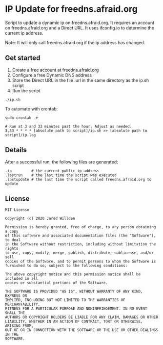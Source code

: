 
# IP Update for freedns.afraid.org

Script to update a dynamic ip on freedns.afraid.org. It requires an account on freedns.afraid.org and a Direct URL. It uses ifconfig.io to determine the current ip address.

Note: It will only call freedns.afraid.org if the ip address has changed.

## Get started

1. Create a free account at freedns.afraid.org
2. Configure a free Dynamic DNS address
3. Store the Direct URL in the file .url in the same directory as the ip.sh script
4. Run the script

```shell
./ip.sh
```

To automate with crontab:

```shell
sudo crontab -e

# Run at 3 and 33 minutes past the hour. Adjust as needed.
3,33 * * * * [absolute path to script]/ip.sh >> [absolute path to script]/ip.log

```

## Details

After a successful run, the following files are generated:

```shell
.ip         # the current public ip address
.lastrun    # the last time the script was executed
.lastupdate # the last time the script called freedns.afraid.org to update
```

## License

```text
MIT License

Copyright (c) 2020 Jared Willden

Permission is hereby granted, free of charge, to any person obtaining a copy
of this software and associated documentation files (the "Software"), to deal
in the Software without restriction, including without limitation the rights
to use, copy, modify, merge, publish, distribute, sublicense, and/or sell
copies of the Software, and to permit persons to whom the Software is
furnished to do so, subject to the following conditions:

The above copyright notice and this permission notice shall be included in all
copies or substantial portions of the Software.

THE SOFTWARE IS PROVIDED "AS IS", WITHOUT WARRANTY OF ANY KIND, EXPRESS OR
IMPLIED, INCLUDING BUT NOT LIMITED TO THE WARRANTIES OF MERCHANTABILITY,
FITNESS FOR A PARTICULAR PURPOSE AND NONINFRINGEMENT. IN NO EVENT SHALL THE
AUTHORS OR COPYRIGHT HOLDERS BE LIABLE FOR ANY CLAIM, DAMAGES OR OTHER
LIABILITY, WHETHER IN AN ACTION OF CONTRACT, TORT OR OTHERWISE, ARISING FROM,
OUT OF OR IN CONNECTION WITH THE SOFTWARE OR THE USE OR OTHER DEALINGS IN THE
SOFTWARE.
```
